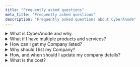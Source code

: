 ```yaml
---
title: "Frequently asked questions"
meta_title: "Frequently asked questions"
description: "Frequently asked questions about CyberAnode"
---
```


<details>
   <summary>What is CyberAnode and why.</summary>
    
    CyberAnode aims to address the need for a curated list of Australian owned cyber security companies that offer verified products and services. We prioritise accuracy and transparency to ensure that users can confidently choose the right cyber security partner for their specific needs.
</details>

<details>
     <summary>What if I have multiple products and services?</summary>
       
    There are some companies that are going to have a large number of diverse products and services. For these companies we suggest splitting up the listings, for example if you run a Managed detection and Response business and also IR consulting, then its probably best to create two listings to ensure enough details can be provided to the users. If you unsure, just ask us and we'll let you know what we advise.
</details>

<details>
    <summary>How can I get my Company listed?</summary>

    To register, companies must meet the following criteria:
    1. Be Australian owned.
    2. Deliver cyber security products or services, category definitions can be found <a href="https://github.com/CyberAnode/Registrations/blob/main/categories.md" target="_blank">here </a>.
    3. Hold a valid Australian Business Number (ABN), operate in Australia, and employ staff in an Australian location.

    If you meet this criteria you can submit an <a href="https://github.com/CyberAnode/Registrations/issues" target="_blank">issue here </a> following the `Company registration request` issue template. We will then create the listing page for you in the pending-company-listing and look for your approval to finalise and move to company-listing via the issue. If we have further questions we will reach out there.

    Detailed instructions for registering: placeholder
</details>

<details>
   <summary>Why should I list my Company?</summary>
   
    To have a one location for all Australian cyber companies providing products and services.
</details>

<details>
   <summary>How, and when should I update my company details?</summary>

    Annually or after a major change like a acquisition.
    
    <h3>How</h3>
    Create a PR and update your company listing and add to the pending-company-listing folder for review and publishing.
    <h3>When</h3>


</details>
<details>
    <summary>What is the cost?</summary>
   
    There is no cost to appear in the directory. 

</details>
